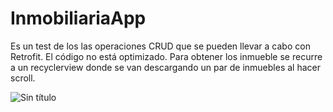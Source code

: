 # InmobiliariaApp

Es un test de los las operaciones CRUD que se pueden llevar a cabo con Retrofit. El código no está optimizado. Para obtener los inmueble se recurre a un recyclerview donde se van descargando un par de inmuebles al hacer scroll. 

![Sin título](https://user-images.githubusercontent.com/61621806/220421079-db94e94c-04c7-47a1-87ab-9fb40e64cfe4.png)
